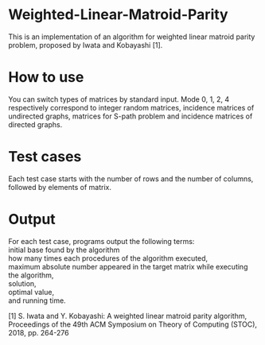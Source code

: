 # Weighted-Linear-Matroid-Parity
This is an implementation of an algorithm for weighted linear matroid parity problem, proposed by Iwata and Kobayashi [1].

# How to use
You can switch types of matrices by standard input.
Mode 0, 1, 2, 4 respectively correspond to integer random matrices, incidence matrices of undirected graphs, matrices for S-path problem and incidence matrices of directed graphs.

# Test cases
Each test case starts with the number of rows and the number of columns, followed by elements of matrix.

# Output
For each test case, programs output the following terms:  <br>
initial base found by the algorithm<br>
how many times each procedures of the algorithm executed,<br>
maximum absolute number appeared in the target matrix while executing the algorithm, <br>
solution, <br>
optimal value,<br>
and running time.


[1] S. Iwata and Y. Kobayashi: A weighted linear matroid parity algorithm, Proceedings of the 49th ACM Symposium on Theory of Computing (STOC), 2018, pp. 264-276

